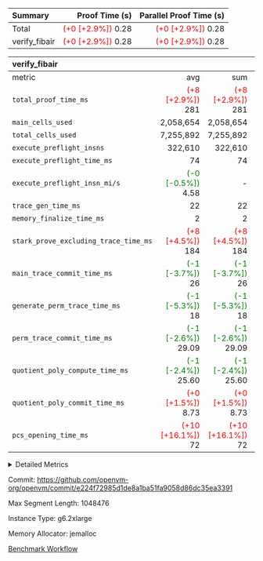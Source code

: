 | Summary | Proof Time (s) | Parallel Proof Time (s) |
|:---|---:|---:|
| Total | <span style='color: red'>(+0 [+2.9%])</span> 0.28 | <span style='color: red'>(+0 [+2.9%])</span> 0.28 |
| verify_fibair | <span style='color: red'>(+0 [+2.9%])</span> 0.28 | <span style='color: red'>(+0 [+2.9%])</span> 0.28 |


| verify_fibair |||||
|:---|---:|---:|---:|---:|
|metric|avg|sum|max|min|
| `total_proof_time_ms ` | <span style='color: red'>(+8 [+2.9%])</span> 281 | <span style='color: red'>(+8 [+2.9%])</span> 281 | <span style='color: red'>(+8 [+2.9%])</span> 281 | <span style='color: red'>(+8 [+2.9%])</span> 281 |
| `main_cells_used     ` |  2,058,654 |  2,058,654 |  2,058,654 |  2,058,654 |
| `total_cells_used    ` |  7,255,892 |  7,255,892 |  7,255,892 |  7,255,892 |
| `execute_preflight_insns` |  322,610 |  322,610 |  322,610 |  322,610 |
| `execute_preflight_time_ms` |  74 |  74 |  74 |  74 |
| `execute_preflight_insn_mi/s` | <span style='color: green'>(-0 [-0.5%])</span> 4.58 | -          | <span style='color: green'>(-0 [-0.5%])</span> 4.58 | <span style='color: green'>(-0 [-0.5%])</span> 4.58 |
| `trace_gen_time_ms   ` |  22 |  22 |  22 |  22 |
| `memory_finalize_time_ms` |  2 |  2 |  2 |  2 |
| `stark_prove_excluding_trace_time_ms` | <span style='color: red'>(+8 [+4.5%])</span> 184 | <span style='color: red'>(+8 [+4.5%])</span> 184 | <span style='color: red'>(+8 [+4.5%])</span> 184 | <span style='color: red'>(+8 [+4.5%])</span> 184 |
| `main_trace_commit_time_ms` | <span style='color: green'>(-1 [-3.7%])</span> 26 | <span style='color: green'>(-1 [-3.7%])</span> 26 | <span style='color: green'>(-1 [-3.7%])</span> 26 | <span style='color: green'>(-1 [-3.7%])</span> 26 |
| `generate_perm_trace_time_ms` | <span style='color: green'>(-1 [-5.3%])</span> 18 | <span style='color: green'>(-1 [-5.3%])</span> 18 | <span style='color: green'>(-1 [-5.3%])</span> 18 | <span style='color: green'>(-1 [-5.3%])</span> 18 |
| `perm_trace_commit_time_ms` | <span style='color: green'>(-1 [-2.6%])</span> 29.09 | <span style='color: green'>(-1 [-2.6%])</span> 29.09 | <span style='color: green'>(-1 [-2.6%])</span> 29.09 | <span style='color: green'>(-1 [-2.6%])</span> 29.09 |
| `quotient_poly_compute_time_ms` | <span style='color: green'>(-1 [-2.4%])</span> 25.60 | <span style='color: green'>(-1 [-2.4%])</span> 25.60 | <span style='color: green'>(-1 [-2.4%])</span> 25.60 | <span style='color: green'>(-1 [-2.4%])</span> 25.60 |
| `quotient_poly_commit_time_ms` | <span style='color: red'>(+0 [+1.5%])</span> 8.73 | <span style='color: red'>(+0 [+1.5%])</span> 8.73 | <span style='color: red'>(+0 [+1.5%])</span> 8.73 | <span style='color: red'>(+0 [+1.5%])</span> 8.73 |
| `pcs_opening_time_ms ` | <span style='color: red'>(+10 [+16.1%])</span> 72 | <span style='color: red'>(+10 [+16.1%])</span> 72 | <span style='color: red'>(+10 [+16.1%])</span> 72 | <span style='color: red'>(+10 [+16.1%])</span> 72 |



<details>
<summary>Detailed Metrics</summary>

|  | verify_program_compile_ms | verify_fibair_time_ms | total_cells | stark_prove_excluding_trace_time_ms | quotient_poly_compute_time_ms | quotient_poly_commit_time_ms | query phase_time_ms | perm_trace_commit_time_ms | pcs_opening_time_ms | partially_prove_time_ms | open_time_ms | main_trace_commit_time_ms | generate_perm_trace_time_ms | evaluate matrix_time_ms | eval_and_commit_quotient_time_ms | build fri inputs_time_ms | OpeningProverGpu::open_time_ms |
| --- | --- | --- | --- | --- | --- | --- | --- | --- | --- | --- | --- | --- | --- | --- | --- | --- |
|  | 7 | 281 | 65,536 | 21 | 0.14 | 0.81 | 1 | 0 | 19 | 0 | 19 | 1 | 0 | 1 | 1 | 0 | 19 | 

| air_name | rows | quotient_deg | main_cols | interactions | constraints | cells |
| --- | --- | --- | --- | --- | --- | --- |
| AccessAdapterAir<2> |  | 2 |  | 5 | 12 |  | 
| AccessAdapterAir<4> |  | 2 |  | 5 | 12 |  | 
| AccessAdapterAir<8> |  | 2 |  | 5 | 12 |  | 
| FibonacciAir | 32,768 | 1 | 2 |  | 5 | 65,536 | 
| FriReducedOpeningAir |  | 2 |  | 39 | 71 |  | 
| JalRangeCheckAir |  | 2 |  | 9 | 14 |  | 
| NativePoseidon2Air<BabyBearParameters>, 1> |  | 2 |  | 136 | 572 |  | 
| PhantomAir |  | 2 |  | 3 | 5 |  | 
| ProgramAir |  | 1 |  | 1 | 4 |  | 
| VariableRangeCheckerAir |  | 1 |  | 1 | 4 |  | 
| VmAirWrapper<AluNativeAdapterAir, FieldArithmeticCoreAir> |  | 2 |  | 15 | 27 |  | 
| VmAirWrapper<BranchNativeAdapterAir, BranchEqualCoreAir<1> |  | 2 |  | 11 | 25 |  | 
| VmAirWrapper<NativeAdapterAir<2, 0>, PublicValuesCoreAir> |  | 2 |  | 11 | 29 |  | 
| VmAirWrapper<NativeLoadStoreAdapterAir<1>, NativeLoadStoreCoreAir<1> |  | 2 |  | 15 | 20 |  | 
| VmAirWrapper<NativeLoadStoreAdapterAir<4>, NativeLoadStoreCoreAir<4> |  | 2 |  | 15 | 20 |  | 
| VmAirWrapper<NativeVectorizedAdapterAir<4>, FieldExtensionCoreAir> |  | 2 |  | 15 | 27 |  | 
| VmConnectorAir |  | 2 |  | 5 | 11 |  | 
| VolatileBoundaryAir |  | 2 |  | 7 | 19 |  | 

| group | trace_gen_time_ms | total_proof_time_ms | total_cells_used | total_cells | system_trace_gen_time_ms | stark_prove_excluding_trace_time_ms | single_trace_gen_time_ms | quotient_poly_compute_time_ms | quotient_poly_commit_time_ms | query phase_time_ms | perm_trace_commit_time_ms | pcs_opening_time_ms | partially_prove_time_ms | open_time_ms | memory_finalize_time_ms | main_trace_commit_time_ms | main_cells_used | generate_perm_trace_time_ms | fri.log_blowup | execute_preflight_time_ms | execute_preflight_insns | execute_preflight_insn_mi/s | evaluate matrix_time_ms | eval_and_commit_quotient_time_ms | build fri inputs_time_ms | OpeningProverGpu::open_time_ms |
| --- | --- | --- | --- | --- | --- | --- | --- | --- | --- | --- | --- | --- | --- | --- | --- | --- | --- | --- | --- | --- | --- | --- | --- | --- | --- | --- |
| verify_fibair | 22 | 281 | 7,255,892 | 62,474,410 | 22 | 184 | 0 | 25.60 | 8.73 | 4 | 29.09 | 72 | 48 | 72 | 2 | 26 | 2,058,654 | 18 | 1 | 74 | 322,610 | 4.58 | 10 | 35 | 1 | 72 | 

| group | air_name | rows | prep_cols | perm_cols | main_cols | cells |
| --- | --- | --- | --- | --- | --- | --- |
| verify_fibair | AccessAdapterAir<2> | 131,072 |  | 16 | 11 | 3,538,944 | 
| verify_fibair | AccessAdapterAir<4> | 65,536 |  | 16 | 13 | 1,900,544 | 
| verify_fibair | AccessAdapterAir<8> | 128 |  | 16 | 17 | 4,224 | 
| verify_fibair | FriReducedOpeningAir | 2,048 |  | 84 | 27 | 227,328 | 
| verify_fibair | JalRangeCheckAir | 32,768 |  | 28 | 12 | 1,310,720 | 
| verify_fibair | NativePoseidon2Air<BabyBearParameters>, 1> | 32,768 |  | 312 | 398 | 23,265,280 | 
| verify_fibair | PhantomAir | 16,384 |  | 12 | 6 | 294,912 | 
| verify_fibair | ProgramAir | 8,192 |  | 8 | 10 | 147,456 | 
| verify_fibair | VariableRangeCheckerAir | 262,144 | 2 | 8 | 1 | 2,359,296 | 
| verify_fibair | VmAirWrapper<AluNativeAdapterAir, FieldArithmeticCoreAir> | 262,144 |  | 36 | 29 | 17,039,360 | 
| verify_fibair | VmAirWrapper<BranchNativeAdapterAir, BranchEqualCoreAir<1> | 32,768 |  | 28 | 23 | 1,671,168 | 
| verify_fibair | VmAirWrapper<NativeLoadStoreAdapterAir<1>, NativeLoadStoreCoreAir<1> | 65,536 |  | 40 | 21 | 3,997,696 | 
| verify_fibair | VmAirWrapper<NativeLoadStoreAdapterAir<4>, NativeLoadStoreCoreAir<4> | 32,768 |  | 40 | 27 | 2,195,456 | 
| verify_fibair | VmAirWrapper<NativeVectorizedAdapterAir<4>, FieldExtensionCoreAir> | 32,768 |  | 36 | 38 | 2,424,832 | 
| verify_fibair | VmConnectorAir | 2 | 1 | 16 | 5 | 42 | 
| verify_fibair | VolatileBoundaryAir | 65,536 |  | 20 | 12 | 2,097,152 | 

| group | trace_height_constraint | weighted_sum | threshold |
| --- | --- | --- | --- |
| verify_fibair | 0 | 1,085,444 | 2,013,265,921 | 
| verify_fibair | 1 | 5,411,200 | 2,013,265,921 | 
| verify_fibair | 2 | 542,722 | 2,013,265,921 | 
| verify_fibair | 3 | 5,476,612 | 2,013,265,921 | 
| verify_fibair | 4 | 65,536 | 2,013,265,921 | 
| verify_fibair | 5 | 12,851,850 | 2,013,265,921 | 

| trace_height_constraint | threshold |
| --- | --- |
| 0 | 2,013,265,921 | 

</details>


Commit: https://github.com/openvm-org/openvm/commit/e224f72985d1de8a1ba51fa9058d86dc35ea3391

Max Segment Length: 1048476

Instance Type: g6.2xlarge

Memory Allocator: jemalloc

[Benchmark Workflow](https://github.com/openvm-org/openvm/actions/runs/17388935803)
